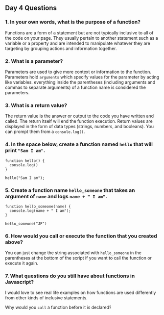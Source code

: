 ## Day 4 Questions

### 1. In your own words, what is the purpose of a function?

 Functions are a form of a statement but are not typically inclusive to all of the code on your page. They usually pertain to another statement such as a variable or a property and are intended to manipulate whatever they are targeting by grouping actions and information together.

### 2. What is a parameter?

Parameters are used to give more context or information to the function. Parameters hold `arguments` which specify values for the parameter by acting like variables. everything inside the parentheses (including arguments and commas to separate arguments) of a function name is considered the parameters.

### 3. What is a return value?

The return value is the answer or output to the code you have written and called. The return itself will end the function execution. Return values are displayed in the form of data types (strings, numbers, and booleans). You can prompt them from a `console.log()`.

### 4. In the space below, create a function named `hello` that will print `"Sam I am"`.

```
function hello() {
  console.log()
}

hello("Sam I am");
```

### 5. Create a function name `hello_someone` that takes an argument of `name` and logs `name + " I am"`.

```
function hello_someone(name) {
  console.log(name + " I am");
}

hello_someone("JP")
```

### 6. How would you call or execute the function that you created above?

You can just change the string associated with `hello_someone` in the parentheses at the bottom of the script if you want to call the function or execute it again.

### 7. What questions do you still have about functions in Javascript?

I would love to see real life examples on how functions are used differently from other kinds of inclusive statements.

Why would you `call` a function before it is declared?
